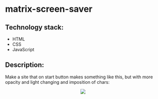 # matrix-screen-saver

## Technology stack:
* HTML
* CSS
* JavaScript

## Description:
Make a site that on start button makes something like this, but with more opacity and light changing and imposition of chars:

<p align="center">
  <img src="https://www.saversplanet.com/pics/matrix_big.jpg">
</p>

